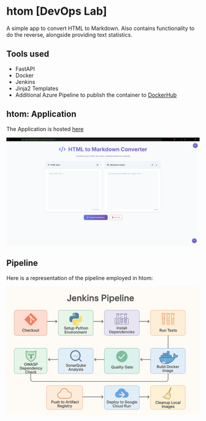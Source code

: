 # htom [DevOps Lab]

A simple app to convert HTML to Markdown. Also contains functionality to do the reverse, alongside providing text statistics.

## Tools used

- FastAPI
- Docker
- Jenkins
- Jinja2 Templates
- Additional Azure Pipeline to publish the container to [DockerHub](https://hub.docker.com/r/themohitnair/htom)

## htom: Application

The Application is hosted [here](https://htom-1056258232007.us-central1.run.app/app)

![](./assets/app.png)

## Pipeline

Here is a representation of the pipeline employed in htom:

![Pipeline](./assets/jenkinspipeline.png)
